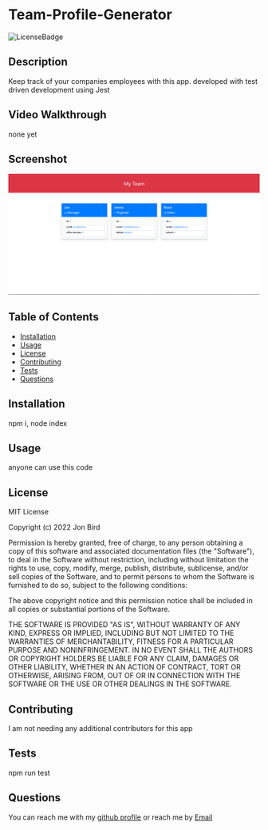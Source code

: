 
  # Team-Profile-Generator
  
  ![LicenseBadge](https://img.shields.io/github/license/attidack/Team-Profile-Generator)
  

  ## Description
  Keep track of your companies employees with this app.  developed with test driven development using Jest

  ## Video Walkthrough
  none yet

  ## Screenshot
  ![Screenshot](/assets/imgs/screenshot.png)

  ## Table of Contents
  - [Installation](#Installation)
  - [Usage](#Usage)
  - [License](#license)
  - [Contributing](#Contributing)
  - [Tests](#Tests)
  - [Questions](#Questions)

  ## Installation
  npm i, node index

  ## Usage
  anyone can use this code
  
  ## License
   MIT License

Copyright (c) 2022 Jon Bird

Permission is hereby granted, free of charge, to any person obtaining a copy
of this software and associated documentation files (the "Software"), to deal
in the Software without restriction, including without limitation the rights
to use, copy, modify, merge, publish, distribute, sublicense, and/or sell
copies of the Software, and to permit persons to whom the Software is
furnished to do so, subject to the following conditions:

The above copyright notice and this permission notice shall be included in all
copies or substantial portions of the Software.

THE SOFTWARE IS PROVIDED "AS IS", WITHOUT WARRANTY OF ANY KIND, EXPRESS OR
IMPLIED, INCLUDING BUT NOT LIMITED TO THE WARRANTIES OF MERCHANTABILITY,
FITNESS FOR A PARTICULAR PURPOSE AND NONINFRINGEMENT. IN NO EVENT SHALL THE
AUTHORS OR COPYRIGHT HOLDERS BE LIABLE FOR ANY CLAIM, DAMAGES OR OTHER
LIABILITY, WHETHER IN AN ACTION OF CONTRACT, TORT OR OTHERWISE, ARISING FROM,
OUT OF OR IN CONNECTION WITH THE SOFTWARE OR THE USE OR OTHER DEALINGS IN THE
SOFTWARE.

   
  ## Contributing
  I am not needing any additional contributors for this app

  ## Tests
  npm run test

  ## Questions
  You can reach me with my [github profile](https://github.com/attidack)
   or reach me by [Email](mailto:attidack@gmail.com)


